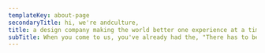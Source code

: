 ```yaml
---
templateKey: about-page
secondaryTitle: hi, we're andculture,
title: a design company making the world better one experience at a time.
subTitle: When you come to us, you've already had the, "There has to be a better way!" conversation. Internally, we call it a breaking reality; you can call it, "Why doesn't this work anymore?" Now you need the "A ha!" moment. That's what we excel at; helping you put a finger on what's wrong, and then designing a solution that might not even exist yet. 
---
```

